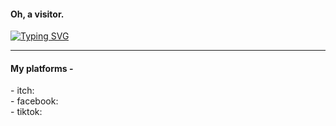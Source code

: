 <h4>
  Oh, a visitor.
</h4>

<a href="https://git.io/typing-svg"><img src="https://readme-typing-svg.herokuapp.com?font=Fira+Code&pause=1000&color=9F00FF&background=E7E8FF00&width=435&lines=Hay+There%2C+I+am+Depresso...;I+write+code+for+sheer+pleasure." alt="Typing SVG" /></a>

<hr>
<h4>
  My platforms - 
</h4>
- itch:
<br>
- facebook:
<br>
- tiktok:
